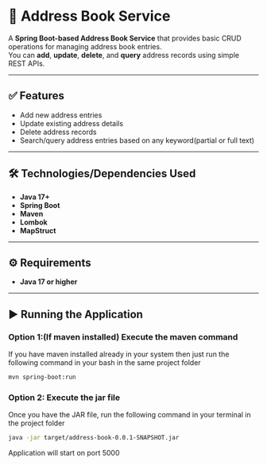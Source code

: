 # 📒 Address Book Service

A **Spring Boot-based Address Book Service** that provides basic CRUD operations for managing address book entries.  
You can **add**, **update**, **delete**, and **query** address records using simple REST APIs.

---

## ✅ Features
- Add new address entries
- Update existing address details
- Delete address records
- Search/query address entries based on any keyword(partial or full text)

---

## 🛠️ Technologies/Dependencies Used
- **Java 17+**
- **Spring Boot**
- **Maven**
- **Lombok**
- **MapStruct**

---

## ⚙️ Requirements
- **Java 17 or higher**

---

## ▶️ Running the Application
### **Option 1:(If maven installed) Execute the maven command**
If you have maven installed already in your system then just run the following command in your bash in the same project folder

```bash
mvn spring-boot:run
```

### **Option 2: Execute the jar file**
Once you have the JAR file, run the following command in your terminal in the project folder

```bash
java -jar target/address-book-0.0.1-SNAPSHOT.jar
```
Application will start on port 5000


